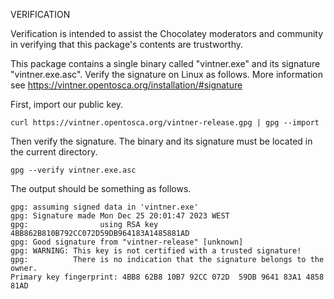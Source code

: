 ﻿VERIFICATION

Verification is intended to assist the Chocolatey moderators and community in verifying that this package's contents are trustworthy.

This package contains a single binary called "vintner.exe" and its signature "vintner.exe.asc".
Verify the signature on Linux as follows.
More information see https://vintner.opentosca.org/installation/#signature

First, import our public key.

```shell
curl https://vintner.opentosca.org/vintner-release.gpg | gpg --import
```

Then verify the signature.
The binary and its signature must be located in the current directory.

```shell
gpg --verify vintner.exe.asc
```

The output should be something as follows.

```text
gpg: assuming signed data in 'vintner.exe'
gpg: Signature made Mon Dec 25 20:01:47 2023 WEST
gpg:                using RSA key 4BB862B810B792CC072D59DB964183A1485881AD
gpg: Good signature from "vintner-release" [unknown]
gpg: WARNING: This key is not certified with a trusted signature!
gpg:          There is no indication that the signature belongs to the owner.
Primary key fingerprint: 4BB8 62B8 10B7 92CC 072D  59DB 9641 83A1 4858 81AD
```

